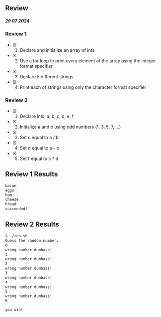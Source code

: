 ## Review

##### 29 07 2024

### Review 1

- [x] 1. Declare and initialize an array of ints
- [x] 2. Use a for loop to print every element of the array using the integer format specifier
- [x] 3. Declare 5 different strings
- [x] 4. Print each of strings using only the character format specifier

### Review 2

- [x] 1. Declare ints, a, b, c, d, e, f
- [x] 2. Initialize a and b using odd numbers (1, 3, 5, 7, ...)
- [x] 3. Set c equal to a / b
- [x] 4. Set d equal to a - b
- [x] 5. Set f equal to c * d

## Review 1 Results
```bash
bacon
eggs
ham
cheese
bread
succeeded!
```

## Review 2 Results
```bash
$ ./run.sh 
Guess the random number:
0
wrong number dumbass!
1
wrong number dumbass!
2
wrong number dumbass!
3
wrong number dumbass!
4
wrong number dumbass!
5
wrong number dumbass!
6

you win!
```

